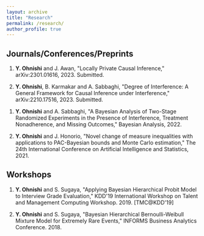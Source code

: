 ```yaml
---
layout: archive
title: "Research"
permalink: /research/
author_profile: true
---
```


<!-- {% if author.googlescholar %}
  You can also find my articles on <u><a href="{{author.googlescholar}}">my Google Scholar profile</a>.</u>
{% endif %}

{% include base_path %}

{% for post in site.publications reversed %}
  {% include archive-single.html %}
{% endfor %} -->

Journals/Conferences/Preprints
---------

1. **Y. Ohnishi** and J. Awan, "Locally Private Causal Inference," arXiv:2301.01616, 2023. Submitted.

1. **Y. Ohnishi**, B. Karmakar and A. Sabbaghi, "Degree of Interference: A General Framework for Causal Inference under Interference," 	arXiv:2210.17516, 2023. Submitted.

<!-- 1. **Y. Ohnishi**, B. Karmakar and W. Kar, "Inferring Causal Effect of a Digital Communication Strategy under a Latent Sequential Ignorability Assumption and Treatment Noncompliance", 2023. Submitted. -->

1. **Y. Ohnishi** and A. Sabbaghi, "A Bayesian Analysis of Two-Stage Randomized Experiments
in the Presence of Interference, Treatment Nonadherence, and Missing Outcomes," Bayesian Analysis, 2022.

1. **Y. Ohnishi** and J. Honorio, "Novel change of measure inequalities with applications to PAC-Bayesian bounds and Monte Carlo estimation," The 24th International Conference on Artificial Intelligence and Statistics, 2021.



Workshops
---------

1. **Y. Ohnishi** and S. Sugaya, "Applying Bayesian Hierarchical Probit Model to Interview Grade Evaluation," KDD'19 International Workshop on Talent and Management Computing Workshop. 2019. [TMC@KDD'19]

1. **Y. Ohnishi** and S. Sugaya, "Bayesian Hierarchical Bernoulli-Weibull Mixture Model for Extremely Rare Events," INFORMS Business Analytics Conference. 2018.